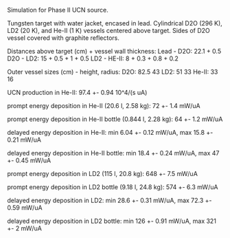 Simulation for Phase II UCN source.

Tungsten target with water jacket, encased in lead.
Cylindrical D2O (296 K), LD2 (20 K), and He-II (1 K) vessels centered above target.
Sides of D2O vessel covered with graphite reflectors.

Distances above target (cm) + vessel wall thickness:
Lead - D2O: 22.1 + 0.5
D2O - LD2: 15 + 0.5 + 1 + 0.5
LD2 - HE-II: 8 + 0.3 + 0.8 + 0.2

Outer vessel sizes (cm) - height, radius:
D2O: 82.5 43
LD2: 51 33
He-II: 33 16

UCN production in He-II:
97.4 +- 0.94 10^4/(s uA)

prompt energy deposition in He-II (20.6 l, 2.58 kg):
72 +- 1.4 mW/uA

prompt energy deposition in He-II bottle (0.844 l, 2.28 kg):
64 +- 1.2 mW/uA

delayed energy deposition in He-II:
min 6.04 +- 0.12 mW/uA, max 15.8 +- 0.21 mW/uA

delayed energy deposition in He-II bottle:
min 18.4 +- 0.24 mW/uA, max 47 +- 0.45 mW/uA

prompt energy deposition in LD2 (115 l, 20.8 kg):
648 +- 7.5 mW/uA

prompt energy deposition in LD2 bottle (9.18 l, 24.8 kg):
574 +- 6.3 mW/uA

delayed energy deposition in LD2:
min 28.6 +- 0.31 mW/uA, max 72.3 +- 0.59 mW/uA

delayed energy deposition in LD2 bottle:
min 126 +- 0.91 mW/uA, max 321 +- 2 mW/uA

